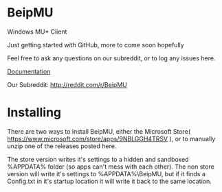 # BeipMU
Windows MU* Client

Just getting started with GitHub, more to come soon hopefully

Feel free to ask any questions on our subreddit, or to log any issues here.

[Documentation](Documentation/README.md)

Our Subreddit: http://reddit.com/r/BeipMU

# Installing

There are two ways to install BeipMU, either the Microsoft Store( https://www.microsoft.com/store/apps/9NBLGGH4TRSV ), or to manually unzip one of the releases posted here.

The store version writes it's settings to a hidden and sandboxed %APPDATA% folder (so apps can't mess with each other). The non store version will write it's settings to %APPDATA%\BeipMU, but if it finds a Config.txt in it's startup location it will write it back to the same location.
